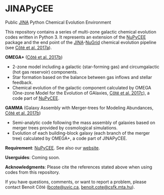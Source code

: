 JINAPyCEE
=========

Public <a href="http://www.jinaweb.org/">JINA</a> Python Chemical Evolution Environment

This repository contains a series of multi-zone galactic chemical evolution codes written in Python 3. It represents an extension of the <a href="http://github.com/NuGrid/NuPyCEE">NuPyCEE</a> package and the end point of the <a href="http://www.jinaweb.org/">JINA</a>-<a href="http://www.nugridstars.org/">NuGrid</a> chemical evolution pipeline (see <a href="http://adsabs.harvard.edu/abs/2017nuco.confb0203C">Côté et al. 2017a</a>).

**OMEGA+** (<a href="http://adsabs.harvard.edu/abs/2017arXiv171006442C">Côté et al. 2017b</a>)

- 2-zone model including a galactic (star-forming gas) and circumgalactic (hot gas reservoir) components.
- Star formation based on the balance between gas inflows and stellar feedback.
- Chemical evolution of the galactic component calculated by OMEGA (One-zone Model for the Evolution of GAlaxies, <a href="http://adsabs.harvard.edu/abs/2017ApJ...835..128C">Côté et al. 2017c</a>), a code part of <a href="http://github.com/NuGrid/NuPyCEE">NuPyCEE</a>.

**GAMMA** (Galaxy Assembly with Merger-trees for Modeling Abundances, <a href="http://adsabs.harvard.edu/abs/2017arXiv171006442C">Côté et al. 2017b</a>)

- Semi-analytic code following the mass assembly of galaxies based on merger trees provided by cosmological simulations.
- Evolution of each building-block galaxy (each branch of the merger tree) calculated by OMEGA+, a code part of JINAPyCEE.

**Requirement**: <a href="http://github.com/NuGrid/NuPyCEE">NuPyCEE</a>. See also our <a href="http://nugrid.github.io/NuPyCEE/">website</a>.

**Userguides**: Coming soon.

**Acknowledgments**: Please cite the references stated above when using codes from this repository.

If you have questions, comments, or want to report a problem, please contact Benoit Côté (<bcote@uvic.ca>, <benoit.cote@csfk.mta.hu>).